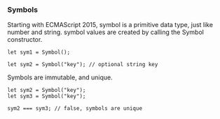 ### Symbols
Starting with ECMAScript 2015, symbol is a primitive data type, just like number and string.
symbol values are created by calling the Symbol constructor.

```
let sym1 = Symbol();

let sym2 = Symbol("key"); // optional string key
```
Symbols are immutable, and unique.

```
let sym2 = Symbol("key");
let sym3 = Symbol("key");

sym2 === sym3; // false, symbols are unique
```
